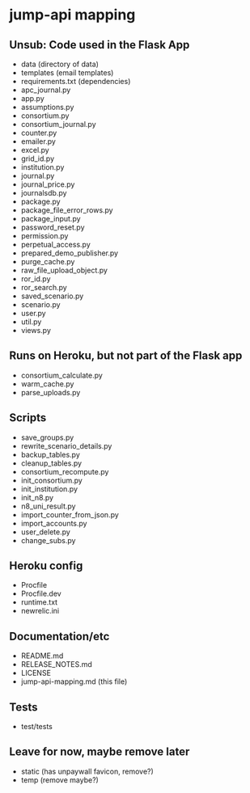 # jump-api mapping

## Unsub: Code used in the Flask App

- data (directory of data)
- templates (email templates)
- requirements.txt (dependencies)
- apc_journal.py
- app.py
- assumptions.py
- consortium.py
- consortium_journal.py
- counter.py
- emailer.py
- excel.py
- grid_id.py
- institution.py
- journal.py
- journal_price.py
- journalsdb.py
- package.py
- package_file_error_rows.py
- package_input.py
- password_reset.py
- permission.py
- perpetual_access.py
- prepared_demo_publisher.py
- purge_cache.py
- raw_file_upload_object.py
- ror_id.py
- ror_search.py
- saved_scenario.py
- scenario.py
- user.py
- util.py
- views.py

## Runs on Heroku, but not part of the Flask app

- consortium_calculate.py
- warm_cache.py
- parse_uploads.py

## Scripts

- save_groups.py
- rewrite_scenario_details.py
- backup_tables.py
- cleanup_tables.py
- consortium_recompute.py
- init_consortium.py
- init_institution.py
- init_n8.py
- n8_uni_result.py
- import_counter_from_json.py
- import_accounts.py
- user_delete.py
- change_subs.py

## Heroku config

- Procfile
- Procfile.dev
- runtime.txt
- newrelic.ini

## Documentation/etc

- README.md
- RELEASE_NOTES.md
- LICENSE
- jump-api-mapping.md (this file)

## Tests

- test/tests

## Leave for now, maybe remove later

- static (has unpaywall favicon, remove?)
- temp (remove maybe?)
